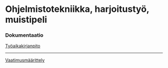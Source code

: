 # Ohjelmistotekniikka, harjoitustyö, muistipeli

### Dokumentaatio

[Työaikakirjanpito](https://github.com/halonenp/ot-harjoitustyo/blob/master/dokumentaatio/Ty%C3%B6aikakirjanpito.md)
***
[Vaatimusmäärittely](https://github.com/halonenp/ot-harjoitustyo/blob/master/dokumentaatio/Vaatimusm%C3%A4%C3%A4rittely.md)





